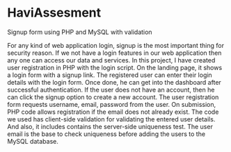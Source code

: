 # HaviAssesment
Signup form using PHP and MySQL with validation 


For any kind of web application login, signup is the most important thing for security reason. If we not have a login features in our web application then any one can access our data and services.
In this project, I have created user registration in PHP with the login script.
On the landing page, it shows a login form with a signup link. The registered user can enter their login details with the login form. Once done, he can get into the dashboard after successful authentication.
If the user does not have an account, then he can click the signup option to create a new account.
The user registration form requests username, email, password from the user. On submission, PHP code allows registration if the email does not already exist.
The code we used has client-side validation for validating the entered user details. And also, it includes contains the server-side uniqueness test. The user email is the base to check uniqueness before adding the users to the MySQL database.
